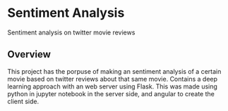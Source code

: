 # Sentiment Analysis
Sentiment analysis on twitter movie reviews

## Overview

This project has the porpuse of making an sentiment analysis of a certain movie based on twitter reviews about that same movie.
Contains a deep learning approach with an web server using Flask.
This was made using python in jupyter notebook in the server side, and angular to create the client side.

 
